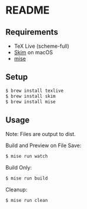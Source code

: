 # README

## Requirements

- TeX Live (scheme-full)
- [Skim](https://skim-app.sourceforge.io/) on macOS
- [mise](https://mise.jdx.dev/)

## Setup

```sh
$ brew install texlive
$ brew install skim
$ brew install mise
```

## Usage

Note: Files are output to dist.

Build and Preview on File Save:

```sh
$ mise run watch
```

Build Only:

```sh
$ mise run build
```

Cleanup:

```sh
$ mise run clean
```
